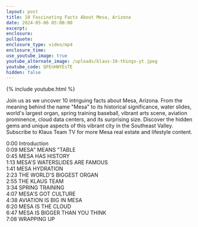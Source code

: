```yaml
---
layout: post
title: 10 Fascinating Facts About Mesa, Arizona
date: 2024-05-06 05:00:00
excerpt:
enclosure:
pullquote:
enclosure_type: video/mp4
enclosure_time:
use_youtube_image: true
youtube_alternate_image: /uploads/klaus-10-things-yt.jpeg
youtube_code: QFEnHWYEsTE
hidden: false
---
```

{% include youtube.html %}

Join us as we uncover 10 intriguing facts about Mesa, Arizona. From the meaning behind the name "Mesa" to its historical significance, water slides, world's largest organ, spring training baseball, vibrant arts scene, aviation prominence, cloud data centers, and its surprising size. Discover the hidden gems and unique aspects of this vibrant city in the Southeast Valley. Subscribe to Klaus Team TV for more Mesa real estate and lifestyle content.

0:00 Introduction<br>0:09 MESA" MEANS "TABLE<br>0:45 MESA HAS HISTORY<br>1:13 MESA'S WATERSLIDES ARE FAMOUS<br>1:41 MESA HYDRATION<br>2:23 THE WORLD'S BIGGEST ORGAN<br>2:55 THE KLAUS TEAM<br>3:34 SPRING TRAINING<br>4:07 MESA'S GOT CULTURE<br>4:38 AVIATION IS BIG IN MESA<br>6:20 MESA IS THE CLOUD<br>6:47 MESA IS BIGGER THAN YOU THINK<br>7:08 WRAPPING UP